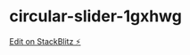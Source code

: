 # circular-slider-1gxhwg

[Edit on StackBlitz ⚡️](https://stackblitz.com/edit/circular-slider-1gxhwg)